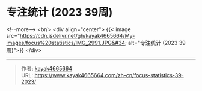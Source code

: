 # 专注统计 (2023 39周)


&lt;!--more--&gt;
&lt;br/&gt; 
&lt;div align=&#34;center&#34;&gt;
{{&lt; image src=&#34;https://cdn.jsdelivr.net/gh/kayak4665664/My-images/focus%20statistics/IMG_2991.JPG&#34; alt=&#34;专注统计 (2023 39周)&#34;&gt;}}
&lt;/div&gt;


---

> 作者: [kayak4665664](https://github.com/kayak4665664)  
> URL: https://www.kayak4665664.com/zh-cn/focus-statistics-39-2023/  

